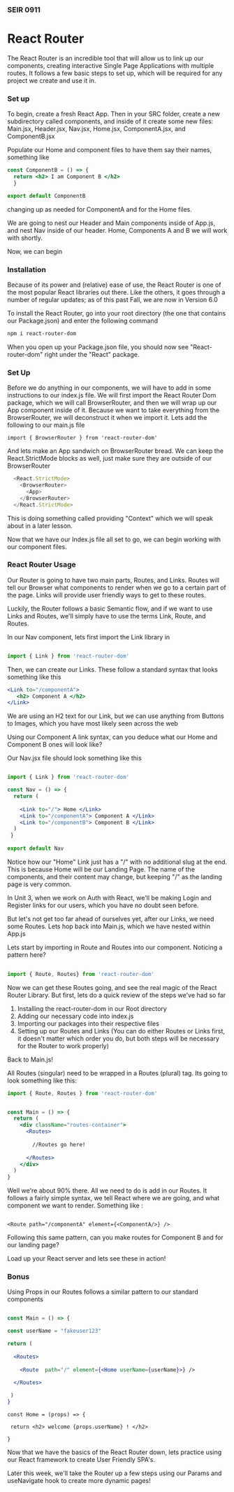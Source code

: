 ### SEIR 0911

# React Router

The React Router is an incredible tool that will allow us to link up our components, creating interactive Single Page Applications with multiple routes.
It follows a few basic steps to set up, which will be required for any project we create and use it in.

### Set up

To begin, create a fresh React App. Then in your SRC folder, create a new subdirectory called components, and inside of it create some new files: 
Main.jsx, Header.jsx, Nav.jsx, Home.jsx, ComponentA.jsx, and ComponentB.jsx

Populate our Home and component files to have them say their names, something like

```jsx
const ComponentB = () => {
  return <h2> I am Component B </h2>
  }

export default ComponentB
```

changing up as needed for ComponentA and for the Home files.

We are going to nest our Header and Main components inside of App.js, and nest Nav inside of our header. Home, Components A and B we will work with shortly. 


Now, we can begin

### Installation

Because of its power and (relative) ease of use, the React Router is one of the most popular React libraries out there. Like the others, it goes through a number of regular updates; as of this past Fall, we are now in Version 6.0

To install the React Router, go into your root directory (the one that contains our Package.json) and enter the following command

```sh
npm i react-router-dom
```

When you open up your Package.json file, you should now see "React-router-dom"  right under the "React" package.

### Set Up

Before we do anything in our components, we will have to add in some instructions to our index.js file. 
We will first import the React Router Dom package, which we will call BrowserRouter, and then we will wrap up our App component inside of it. Because we want to take everything from the BrowserRouter, we will deconstruct it when we import it. Lets add the following to our main.js file

```
import { BrowserRouter } from 'react-router-dom'
```

And lets make an App sandwich on BrowserRouter bread. We can keep the React.StrictMode blocks as well, just make sure they are outside of our BrowserRouter

```main.js
  <React.StrictMode>
    <BrowserRouter>
      <App>
    </BrowserRouter>
  </React.StrictMode>
```

This is doing something called providing "Context" which we will speak about in a later lesson.

Now that we have our Index.js file all set to go, we can begin working with our component files.



### React Router Usage

Our Router is going to have two main parts, Routes, and Links. Routes will tell our Browser what components to render when we go to a certain part of the page. Links will provide user friendly ways to get to these routes.


Luckily, the Router follows a basic Semantic flow, and if we want to use Links and Routes, we'll simply have to use the terms Link, Route, and Routes.


In our Nav component, lets first import the Link library in

```Nav.jsx

import { Link } from 'react-router-dom'

```

Then, we can create our Links. These follow a standard syntax that looks something like this

```jsx
<Link to="/componentA">
   <h2> Component A </h2>
</Link>

```

We are using an H2 text for our Link, but we can use anything from Buttons to Images, which you have most likely seen across the web

Using our Component A link syntax, can you deduce what our Home and Component B ones will look like?


Our Nav.jsx file should look something like this

```jsx

import { Link } from 'react-router-dom'

const Nav = () => {
  return (
  
    <Link to="/"> Home </Link>
    <Link to="/componentA"> Component A </Link>
    <Link to="/componentB"> Component B </Link>
  )
 }
 
export default Nav
```

Notice how our "Home" Link just has a "/" with no additional slug at the end. This is because Home will be our Landing Page. The name of the components, and their content may change, but keeping "/" as the landing page is very common. 

In Unit 3, when we work on Auth with React, we'll be making Login and Register links for our users, which you have no doubt seen before.

But let's not get too far ahead of ourselves yet, after our Links, we need some Routes. Lets hop back into Main.js, which we have nested within App.js


Lets start by importing in Route and Routes into our component. Noticing a pattern here? 

```jsx
 
import { Route, Routes} from 'react-router-dom'

```


Now we can get these Routes going, and see the real magic of the React Router Library. But first, lets do a quick review of the steps we've had so far

1) Installing the react-router-dom in our Root directory
2) Adding our necessary code into index.js
3) Importing our packages into their respective files
4) Setting up our Routes and Links (You can do either Routes or Links first, it doesn't matter which order you do, but both steps will be necessary for the Router to work properly)


Back to Main.js!

All Routes (singular) need to be wrapped in a Routes (plural) tag. Its going to look something like this:

```jsx
import { Route, Routes } from 'react-router-dom'


const Main = () => {
  return (
    <div className="routes-container">
      <Routes>
      
        //Routes go here!
      
      </Routes>
    </div>
  )
}

```

Well we're about 90% there. All we need to do is add in our Routes. It follows a fairly simple syntax, we tell React where we are going, and what component we want to render. Something like :


```

<Route path="/componentA" element={<ComponentA/>} />

```
   
Following this same pattern, can you make routes for Component B and for our landing page?


Load up your React server and lets see these in action!


### Bonus

Using Props in our Routes follows a similar pattern to our standard components


```Main.jsx

const Main = () => {

const userName = "fakeuser123"

return (
  
  <Routes>
  
    <Route  path="/" element={<Home userName={userName}>} />
  
  </Routes>

 )
}
```

```
const Home = (props) => {

 return <h2> welcome {props.userName} ! </h2>

}

```

Now that we have the basics of the React Router down, lets practice using our React framework to create User Friendly SPA's.

Later this week, we'll take the Router up a few steps using our Params and useNavigate hook to create more dynamic pages!
